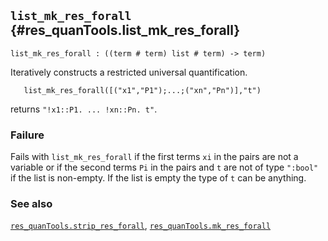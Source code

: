 ## `list_mk_res_forall` {#res_quanTools.list_mk_res_forall}


```
list_mk_res_forall : ((term # term) list # term) -> term)
```



Iteratively constructs a restricted universal quantification.


    
       list_mk_res_forall([("x1","P1");...;("xn","Pn")],"t")
    
returns `"!x1::P1. ... !xn::Pn. t"`.

### Failure

Fails with `list_mk_res_forall` if the first terms `xi` in the pairs are
not a variable or if the second terms `Pi` in the pairs and `t`
are not of type `":bool"` if the list is non-empty. If the list is
empty the type of `t` can be anything.

### See also

[`res_quanTools.strip_res_forall`](#res_quanTools.strip_res_forall), [`res_quanTools.mk_res_forall`](#res_quanTools.mk_res_forall)

